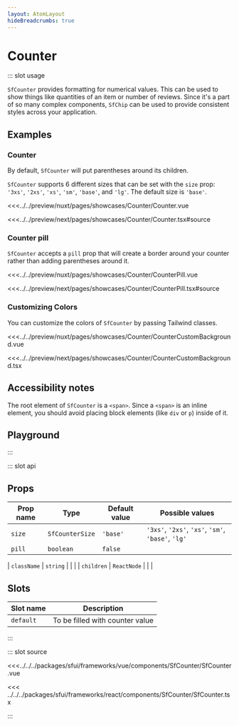 ```yaml
---
layout: AtomLayout
hideBreadcrumbs: true
---
```


# Counter

::: slot usage

`SfCounter` provides formatting for numerical values. This can be used to show things like quantities of an item or number of reviews. Since it's a part of so many complex components, `SfChip` can be used to provide consistent styles across your application.

## Examples

### Counter

By default, `SfCounter` will put parentheses around its children.

`SfCounter` supports 6 different sizes that can be set with the `size` prop: `'3xs'`, `'2xs'`, `'xs'`, `'sm'`, `'base'`, and `'lg'`. The default size is `'base'`.

<Showcase showcase-name="Counter/Counter">

<!-- vue -->

<<<../../preview/nuxt/pages/showcases/Counter/Counter.vue

<!-- end vue -->
<!-- react -->

<<<../../preview/next/pages/showcases/Counter/Counter.tsx#source

<!-- end react -->

</Showcase>

### Counter pill

`SfCounter` accepts a `pill` prop that will create a border around your counter rather than adding parentheses around it.

<Showcase showcase-name="Counter/CounterPill">

<!-- vue -->

<<<../../preview/nuxt/pages/showcases/Counter/CounterPill.vue

<!-- end vue -->
<!-- react -->

<<<../../preview/next/pages/showcases/Counter/CounterPill.tsx#source

<!-- end react -->

</Showcase>

### Customizing Colors

You can customize the colors of `SfCounter` by passing Tailwind classes.

<Showcase showcase-name="Counter/CounterCustomBackground">

<!-- vue -->

<<<../../preview/nuxt/pages/showcases/Counter/CounterCustomBackground.vue

<!-- end vue -->
<!-- react -->

<<<../../preview/next/pages/showcases/Counter/CounterCustomBackground.tsx

<!-- end react -->

</Showcase>

## Accessibility notes

The root element of `SfCounter` is a `<span>`. Since a `<span>` is an inline element, you should avoid placing block elements (like `div` or `p`) inside of it.

## Playground

<Generate />

:::

::: slot api

## Props

| Prop name | Type            | Default value | Possible values                                    |
| --------- | --------------- | ------------- | -------------------------------------------------- |
| `size`    | `SfCounterSize` | `'base'`      | `'3xs'`, `'2xs'`, `'xs'`, `'sm'`, `'base'`, `'lg'` |
| `pill`    | `boolean`       | `false`       |                                                    |
<!-- react -->
| `className` | `string` | | |
| `children` | `ReactNode` | | |
<!-- end react -->

<!-- vue -->

## Slots

| Slot name | Description                     |
| --------- | ------------------------------- |
| `default` | To be filled with counter value |

<!-- end vue -->

:::

::: slot source
<SourceCode>

<!-- vue -->

<<<../../../packages/sfui/frameworks/vue/components/SfCounter/SfCounter.vue

<!-- end vue -->
<!-- react -->

<<< ../../../packages/sfui/frameworks/react/components/SfCounter/SfCounter.tsx

<!-- end react -->
</SourceCode>
:::
